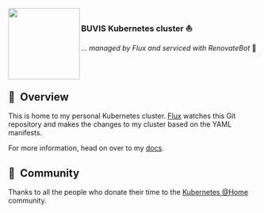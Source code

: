 <img src="https://camo.githubusercontent.com/5b298bf6b0596795602bd771c5bddbb963e83e0f/68747470733a2f2f692e696d6775722e636f6d2f7031527a586a512e706e67" align="left" width="144px" height="144px"/>

### BUVIS Kubernetes cluster :sailboat:
_... managed by Flux and serviced with RenovateBot_ :robot:

<br/>
<br/>

## :book:&nbsp; Overview

This is home to my personal Kubernetes cluster. [Flux](https://github.com/fluxcd/flux2) watches this Git repository and makes the changes to my cluster based on the YAML manifests.

For more information, head on over to my [docs](https://docs.buvis.net).

## :handshake:&nbsp; Community

Thanks to all the people who donate their time to the [Kubernetes @Home](https://github.com/k8s-at-home/) community.
